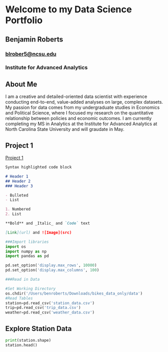 # Welcome to my Data Science Portfolio
## Benjamin Roberts
### blrober5@ncsu.edu
### Institute for Advanced Analytics

## About Me
I am a creative and detailed-oriented data scientist with experience conducting end-to-end, value-added analyses on large, complex datasets. My passion for data comes from my undergraduate studies in Economics and Political Science, where I focused my research on the quantitative relationship between policies and economic outcomes. I am currently completing my MS in Analytics at the Institute for Advanced Analytics at North Carolina State University and will graudate in May.

## Project 1
[Project 1](CaseStudy_Consulting.md)
```markdown
Syntax highlighted code block

# Header 1
## Header 2
### Header 3

- Bulleted
- List

1. Numbered
2. List

**Bold** and _Italic_ and `Code` text

[Link](url) and ![Image](src)
```


```python
###Import libraries
import os
import numpy as np
import pandas as pd

pd.set_option('display.max_rows', 10000)
pd.set_option('display.max_columns', 100)
```


```python
###Read in Data

#Set Working Directory
os.chdir('/Users/benroberts/Downloads/bikes_data_only/data')
#Read Tables
station=pd.read_csv('station_data.csv')
trip=pd.read_csv('trip_data.csv')
weather=pd.read_csv('weather_data.csv')
```

## Explore Station Data


```python
print(station.shape)
station.head()
```

